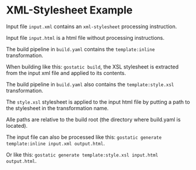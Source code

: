 XML-Stylesheet Example
======================

Input file `input.xml` contains an `xml-stylesheet` processing instruction.

Input file `input.html` is a html file without processing instructions.

The build pipeline in `build.yaml` contains the `template:inline` transformation.

When building like this: `gostatic build`, the XSL stylesheet is extracted from the input xml file and applied to its contents.

The build pipeline in `build.yaml` also contains the `template:style.xsl` transformation.

The `style.xsl` stylesheet is applied to the input html file by putting a path to the stylesheet in the transformation name.

Alle paths are relative to the build root (the directory where build.yaml is located).

The input file can also be processed like this: `gostatic generate template:inline input.xml output.html`.

Or like this: `gostatic generate template:style.xsl input.html output.html`.


